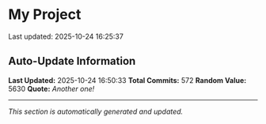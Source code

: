 # My Project


Last updated: 2025-10-24 16:25:37



































































































































































































































































































































































































































































































































































































































































































































































































































































































































































































## Auto-Update Information

**Last Updated:** 2025-10-24 16:50:33
**Total Commits:** 572
**Random Value:** 5630
**Quote:** _Another one!_

---
_This section is automatically generated and updated._